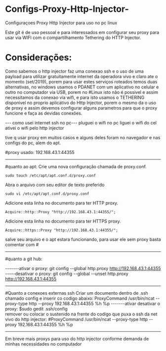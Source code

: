 # Configs-Proxy-Http-Injector-
Configuraçoes Proxy Http Injector  para uso no pc linux

Este git é de uso pessoal e para interessados em configurar seu proxy para usar via WIFI com o compartilhamento Tethering do HTTP Injector.


# Considerações:
Como sabemos o http injector faz uma conexao ssh e o uso de uma payload para utilizar gratuitamente internet da operadora vivo e claro ate o momento (set/2019), porem para usar estes serviços roteados temos duas alternativas, no windows usamos o PDANET com um aplicativo no celular e outro no computador via USB, porem no #Linux isto não é possivel e assim necessitamos da conexao via wifi, e para isto usamos o TETHERING disponivel no proprio aplicativo do Http Injector, porem o mesmo da o uso de proxy e assim devemos configurar alguns parametros para que o proxy funcione e faça as devidas conexões.

--- como usei internet ssh no pc---
pluguei o wifi no pc
liguei o wifi do cel
ativei o wifi pelo http injector

tive q usar proxy em muitos casos e alguns deles foram no navegador e nas configs do pc, alem do apt.

#proxy usado:
192.168.43.1:44355

-----------------------------------------------------------
#quanto ao apt:
Crie uma nova configuração chamada de proxy.conf.

    sudo touch /etc/apt/apt.conf.d/proxy.conf

Abra o arquivo com seu editor de texto preferido

    sudo vi /etc/apt/apt.conf.d/proxy.conf

Adicione esta linha no documento para ter  HTTP proxy.

    Acquire::http::Proxy "http://192.168.43.1:44355/";

Adicione esta linha no documento para ter  HTTPS proxy.

    Acquire::https::Proxy "http://192.168.43.1:44355/";

salve seu arquivo e o apt estara funcionando, para usar ele sem proxy basta comentar com #

------------------------------------------------------------------
#quanto a git hub:

-------ativar o proxy:
git config --global http.proxy http://192.168.43.1:44355
-----desativar o proxy:
git config --global --unset http.proxy http://192.168.43.1:44355

-----------------------------------------------
#Quanto a conexoes externas ssh
Criar um documento dentro de .ssh chamado config e inserir co codigo abaixo:
ProxyCommand /usr/bin/ncat --proxy-type http --proxy 192.168.43.1:44355 %h %p
-------ativar desativar o proxy: 
$sudo gedit .ssh/config     
remover ou colocar o sustenido na frente do codigo que puxa o ssh da net vivo
do http injector:
#ProxyCommand /usr/bin/ncat --proxy-type http --proxy 192.168.43.1:44355 %h %p

-----------------------------------------------
Em breve mais proxys para uso do http injector conforme demanda de minhas necessidades no computador
